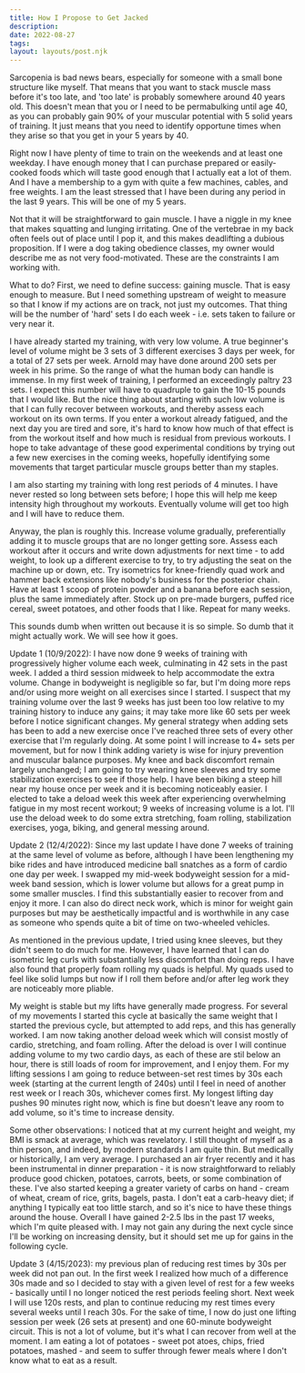 ```yaml
---
title: How I Propose to Get Jacked
description:
date: 2022-08-27
tags:
layout: layouts/post.njk
---
```


Sarcopenia is bad news bears, especially for someone with a small bone structure like myself. That means that you want to stack muscle mass before it's too late, and 'too late' is probably somewhere around 40 years old. This doesn't mean that you or I need to be permabulking until age 40, as you can probably gain 90% of your muscular potential with 5 solid years of training. It just means that you need to identify opportune times when they arise so that you get in your 5 years by 40.  

Right now I have plenty of time to train on the weekends and at least one weekday. I have enough money that I can purchase prepared or easily-cooked foods which will taste good enough that I actually eat a lot of them. And I have a membership to a gym with quite a few machines, cables, and free weights. I am the least stressed that I have been during any period in the last 9 years. This will be one of my 5 years. 

Not that it will be straightforward to gain muscle. I have a niggle in my knee that makes squatting and lunging irritating. One of the vertebrae in my back often feels out of place until I pop it, and this makes deadlifting a dubious proposition. If I were a dog taking obedience classes, my owner would describe me as not very food-motivated. These are the constraints I am working with. 

What to do? First, we need to define success: gaining muscle. That is easy enough to measure. But I need something upstream of weight to measure so that I know if my actions are on track, not just my outcomes. That thing will be the number of 'hard' sets I do each week - i.e. sets taken to failure or very near it. 

I have already started my training, with very low volume. A true beginner's level of volume might be 3 sets of 3 different exercises 3 days per week, for a total of 27 sets per week. Arnold may have done around 200 sets per week in his prime. So the range of what the human body can handle is immense. In my first week of training, I performed an exceedingly paltry 23 sets. I expect this number will have to quadruple to gain the 10-15 pounds that I would like. But the nice thing about starting with such low volume is that I can fully recover between workouts, and thereby assess each workout on its own terms. If you enter a workout already fatigued, and the next day you are tired and sore, it's hard to know how much of that effect is from the workout itself and how much is residual from previous workouts. I hope to take advantage of these good experimental conditions by trying out a few new exercises in the coming weeks, hopefully identifying some movements that target particular muscle groups better than my staples. 

I am also starting my training with long rest periods of 4 minutes. I have never rested so long between sets before; I hope this will help me keep intensity high throughout my workouts. Eventually volume will get too high and I will have to reduce them. 

Anyway, the plan is roughly this. Increase volume gradually, preferentially adding it to muscle groups that are no longer getting sore. Assess each workout after it occurs and write down adjustments for next time - to add weight, to look up a different exercise to try, to try adjusting the seat on the machine up or down, etc. Try isometrics for knee-friendly quad work and hammer back extensions like nobody's business for the posterior chain. Have at least 1 scoop of protein powder and a banana before each session, plus the same immediately after. Stock up on pre-made burgers, puffed rice cereal, sweet potatoes, and other foods that I like.  Repeat for many weeks. 

This sounds dumb when written out because it is so simple. So dumb that it might actually work. We will see how it goes. 

Update 1 (10/9/2022): I have now done 9 weeks of training with progressively higher volume each week, culminating in 42 sets in the past week. I added a third session midweek to help accommodate the extra volume. Change in bodyweight is negligible so far, but I'm doing more reps and/or using more weight on all exercises since I started. I suspect that my training volume over the last 9 weeks has just been too low relative to my training history to induce any gains; it may take more like 60 sets per week before I notice significant changes. My general strategy when adding sets has been to add a new exercise once I've reached three sets of every other exercise that I'm regularly doing. At some point I will increase to 4+ sets per movement, but for now I think adding variety is wise for injury prevention and muscular balance purposes. My knee and back discomfort remain largely unchanged; I am going to try wearing knee sleeves and try some stabilization exercises to see if those help. I have been biking a steep hill near my house once per week and it is becoming noticeably easier. I elected to take a deload week this week after experiencing overwhelming fatigue in my most recent workout; 9 weeks of increasing volume is a lot. I'll use the deload week to do some extra stretching, foam rolling, stabilization exercises, yoga, biking, and general messing around.

Update 2 (12/4/2022): Since my last update I have done 7 weeks of training at the same level of volume as before, although I have been lengthening my bike rides and have introduced medicine ball snatches as a form of cardio one day per week. I swapped my mid-week bodyweight session for a mid-week band session, which is lower volume but allows for a great pump in some smaller muscles. I find this substantially easier to recover from and enjoy it more. I can also do direct neck work, which is minor for weight gain purposes but may be aesthetically impactful and is worthwhile in any case as someone who spends quite a bit of time on two-wheeled vehicles. 

As mentioned in the previous update, I tried using knee sleeves, but they didn't seem to do much for me. However, I have learned that I can do isometric leg curls with substantially less discomfort than doing reps. I have also found that properly foam rolling my quads is helpful. My quads used to feel like solid lumps but now if I roll them before and/or after leg work they are noticeably more pliable. 

My weight is stable but my lifts have generally made progress. For several of my movements I started this cycle at basically the same weight that I started the previous cycle, but attempted to add reps, and this has generally worked. I am now taking another deload week which will consist mostly of cardio, stretching, and foam rolling. After the deload is over I will continue adding volume to my two cardio days, as each of these are stil below an hour, there is still loads of room for improvement, and I enjoy them. For my lifting sessions I am going to reduce between-set rest times by 30s each week (starting at the current length of 240s) until I feel in need of another rest week or I reach 30s, whichever comes first. My longest lifting day pushes 90 minutes right now, which is fine but doesn't leave any room to add volume, so it's time to increase density. 

Some other observations: I noticed that at my current height and weight, my BMI is smack at average, which was revelatory. I still thought of myself as a thin person, and indeed, by modern standards I am quite thin. But medically or historically, I am very average. I purchased an air fryer recently and it has been instrumental in dinner preparation - it is now straightforward to reliably produce good chicken, potatoes, carrots, beets, or some combination of these. I've also started keeping a greater variety of carbs on hand - cream of wheat, cream of rice, grits, bagels, pasta. I don't eat a carb-heavy diet; if anything I typically eat too little starch, and so it's nice to have these things around the house. Overall I have gained 2-2.5 lbs in the past 17 weeks, which I'm quite pleased with. I may not gain any during the next cycle since I'll be working on increasing density, but it should set me up for gains in the following cycle. 

Update 3 (4/15/2023): my previous plan of reducing rest times by 30s per week did not pan out. In the first week I realized how much of a difference 30s made and so I decided to stay with a given level of rest for a few weeks - basically until I no longer noticed the rest periods feeling short. Next week I will use 120s rests, and plan to continue reducing my rest times every several weeks until I reach 30s. For the sake of time, I now do just one lifting session per week (26 sets at present) and one 60-minute bodyweight circuit. This is not a lot of volume, but it's what I can recover from well at the moment. I am eating a lot of potatoes - sweet pot atoes, chips, fried potatoes, mashed - and seem to suffer through fewer meals where I don't know what to eat as a result.  
